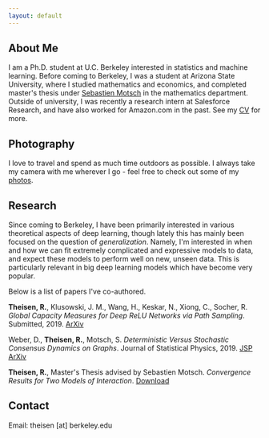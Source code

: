 ```yaml
---
layout: default
---
```


## About Me

I am a Ph.D. student at U.C. Berkeley interested in statistics and machine learning. Before coming to Berkeley, I was a student at Arizona State University, where I studied mathematics and economics, and completed master's thesis under [Sebastien Motsch](http://seb-motsch.com/) in the mathematics department. Outside of university, I was recently a research intern at Salesforce Research, and have also worked for Amazon.com in the past. See my [CV](./assets/files/Theisen_AcademicCV.pdf) for more.

## Photography

I love to travel and spend as much time outdoors as possible. I always take my camera with me wherever I go - feel free to check out some of my [photos](https://www.instagram.com/rythei).

## Research
Since coming to Berkeley, I have been primarily interested in various theoretical aspects of deep learning, though lately this has mainly been focused on the question of _generalization_. Namely, I'm interested in when and how we can fit extremely complicated and expressive models to data, and expect these models to perform well on new, unseen data. This is particularly relevant in big deep learning models which have become very popular.

Below is a list of papers I've co-authored.

**Theisen, R.**, Klusowski, J. M., Wang, H., Keskar, N., Xiong, C., Socher, R. _Global Capacity Measures for Deep ReLU Networks via Path Sampling_. Submitted, 2019. [ArXiv](https://arxiv.org/abs/1910.10245)

Weber, D., **Theisen, R.**, Motsch, S. _Deterministic Versus Stochastic Consensus Dynamics on Graphs_. Journal of Statistical Physics, 2019. [JSP](https://link.springer.com/article/10.1007/s10955-019-02293-5) [ArXiv](https://arxiv.org/abs/1901.10756)

**Theisen, R.**, Master's Thesis advised by Sebastien Motsch. _Convergence Results for Two Models of Interaction_. [Download](./assets/files/masters_thesis.pdf)

## Contact

Email: theisen [at] berkeley.edu
